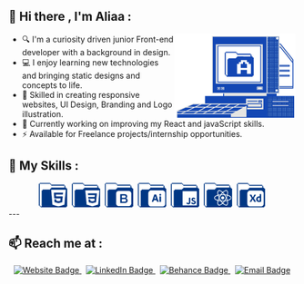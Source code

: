 

## 👋 Hi there , I'm Aliaa :

<img align="right" alt="" height="150px" src="./icons/bg-2-01.png" />

- 🔍 I'm a curiosity driven junior Front-end developer with a background in design.
- 💻 I enjoy learning new technologies and bringing static designs and concepts to life.
- 🎨 Skilled in creating responsive websites, UI Design, Branding and Logo illustration.
- 🔭 Currently working on improving my React and javaScript skills.
- ⚡ Available for Freelance projects/internship opportunities.


## 🧰 My Skills :

<div align="center">
<div>
<img src="./icons/html.png" title="HTML5" alt="HTML5" width="50" />&nbsp;
<img src="./icons/css.png" title="CSS3" alt="CSS3" width="50"  />&nbsp;
<img src="./icons/boot.png"  title="BOOTSTRAP" alt="BOOTSTRAP" width="50"  />&nbsp;
<img src="./icons/ai.png" title="ILLUSTRATOR" alt="ILLUSTRATOR" width="50" />&nbsp;
<img src="./icons/js (2).png" title="JavaScript" alt="JavaScript" width="50"  />&nbsp;
<img src="./icons/react.png" title="REACT" alt="REACT" width="50"  />&nbsp;
<img src="./icons/xd.png" title="ADOBE XD" alt="ADOBE XD" width="50" />
  
</div>
</div>
---

## 📫 Reach me at :

<div id="badges" align="center">
  <a href="https://aliaanabil.vercel.app/">
    <img src="https://img.shields.io/badge/my website-blue?style=for-the-badge&logo=my website&logoColor=white&color=1347B4" alt="Website Badge" />
  </a>&nbsp;
  <a href="https://www.linkedin.com/in/aliaa-nabil/">
    <img src="https://img.shields.io/badge/LinkedIn-blue?style=for-the-badge&logo=linkedin&logoColor=white" alt="LinkedIn Badge"/>
  </a>&nbsp;

  <a href="https://www.behance.net/aliaanabil">
    <img src="https://img.shields.io/badge/Behance-0054F7?style=for-the-badge&logo=behance&logoColor=white" alt="Behance Badge" />
  </a>&nbsp;
  <a href="mailto:aliaa.nabil.design@gmail.com">
    <img src="https://img.shields.io/badge/Gmail-blue?style=for-the-badge&logo=gmail&logoColor=white&color=bb001b" alt="Email Badge" />
  </a>
</div>



